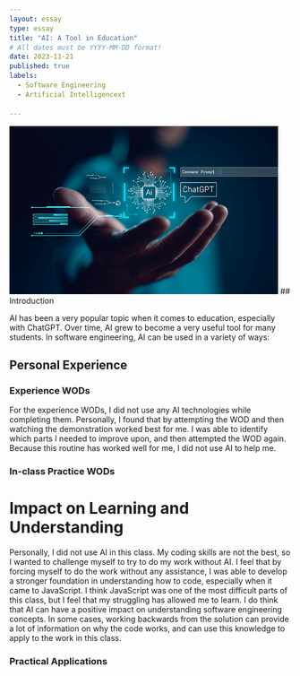 ```yaml
---
layout: essay
type: essay
title: "AI: A Tool in Education"
# All dates must be YYYY-MM-DD format!
date: 2023-11-21
published: true
labels:
  - Software Engineering
  - Artificial Intelligencext

---
```

<img height = "300px" class="rounded float-start pe-4" src="../img/ai.png">
## Introduction

AI has been a very popular topic when it comes to education, especially with ChatGPT. Over time, AI grew to become a very useful tool for many students. In software engineering, AI can be used in a variety of ways: 

## Personal Experience

### Experience WODs
For the experience WODs, I did not use any AI technologies while completing them. Personally, I found that by attempting the WOD and then watching the demonstration worked best for me. I was able to identify which parts I needed to improve upon, and then attempted the WOD again. Because this routine has worked well for me, I did not use AI to help me.

### In-class Practice WODs

# Impact on Learning and Understanding
Personally, I did not use AI in this class. My coding skills are not the best, so I wanted to challenge myself to try to do my work without AI. I feel that by forcing myself to do the work without any assistance, I was able to develop a stronger foundation in understanding how to code, especially when it came to JavaScript. I think JavaScript was one of the most difficult parts of this class, but I feel that my struggling has allowed me to learn. I do think that AI can have a positive impact on understanding software engineering concepts. In some cases, working backwards from the solution can provide a lot of information on why the code works, and can use this knowledge to apply to the work in this class.

### Practical Applications
